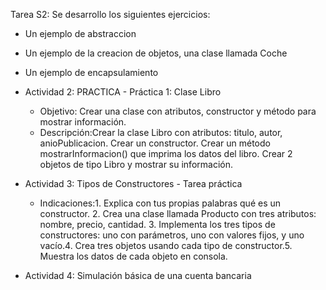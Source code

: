 Tarea S2:
Se desarrollo los siguientes ejercicios:

- Un ejemplo de abstraccion

- Un ejemplo de la creacion de objetos, una clase llamada Coche

- Un ejemplo de encapsulamiento

- Actividad 2: PRACTICA - Práctica 1: Clase Libro

  - Objetivo: Crear una clase con atributos, constructor y método para mostrar información.
  - Descripción:Crear la clase Libro con atributos: titulo, autor, anioPublicacion. Crear un constructor. Crear un método mostrarInformacion() que imprima los datos del libro. Crear 2 objetos de tipo Libro y mostrar su información.

- Actividad 3: Tipos de Constructores - Tarea práctica
  - Indicaciones:1. Explica con tus propias palabras qué es un constructor. 2. Crea una clase llamada Producto con tres atributos: nombre, precio, cantidad. 3. Implementa los tres tipos de constructores: uno con parámetros, uno con valores fijos, y uno vacío.4. Crea tres objetos usando cada tipo de constructor.5. Muestra los datos de cada objeto en consola.

- Actividad 4: Simulación básica de una cuenta bancaria